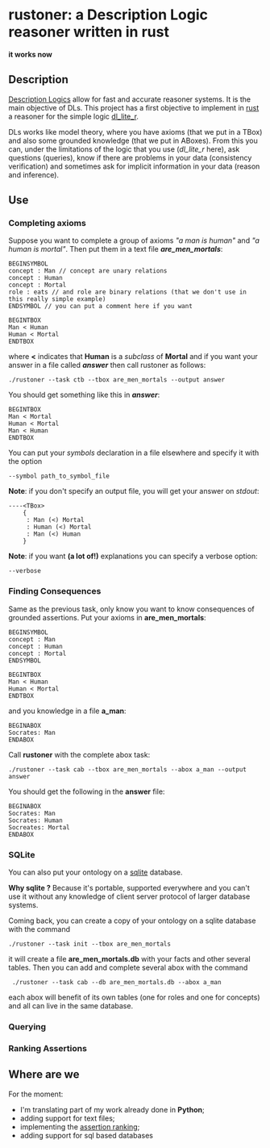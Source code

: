 # rustoner: a Description Logic reasoner written in rust
**it works now**

## Description 

[Description Logics](http://dl.kr.org) allow for fast and accurate reasoner systems. It is the main objective of DLs.
This project has a first objective to implement in [rust](https://www.rust-lang.org/) a reasoner for the simple logic
[dl_lite_r](https://link.springer.com/article/10.1007/s10817-007-9078-x).

DLs works like model theory, where you have axioms (that we put in a TBox) and also some grounded knowledge 
(that we put in ABoxes).
From this you can, under the limitations of the logic that you use (*dl_lite_r* here), ask
questions (queries), know if there are problems in your data (consistency verification) and sometimes ask
for implicit information in your data (reason and inference).

## Use

### Completing axioms 
Suppose you want to complete a group of axioms 
_"a man is human"_ and _"a human is mortal"_.
Then put them in a text file *__are_men_mortals__*:
```
BEGINSYMBOL
concept : Man // concept are unary relations
concept : Human
concept : Mortal
role : eats // and role are binary relations (that we don't use in this really simple example)
ENDSYMBOL // you can put a comment here if you want

BEGINTBOX
Man < Human
Human < Mortal
ENDTBOX
```
where **<** indicates that __Human__ is a _subclass_ of __Mortal__
and if you want your answer in a file called *__answer__* then call 
rustoner as follows:
```shell script
./rustoner --task ctb --tbox are_men_mortals --output answer
```

You should get something like this in *__answer__*:
```
BEGINTBOX
Man < Mortal
Human < Mortal
Man < Human
ENDTBOX
```

You can put your *symbols* declaration in a file elsewhere and specify it with
the option
```
--symbol path_to_symbol_file
```

**Note**: if you don't specify an output file, you will get your answer
on _stdout_:
```shell script
----<TBox>
    {
     : Man (<) Mortal
     : Human (<) Mortal
     : Man (<) Human
    }
```

**Note**: if you want __(a lot of!)__ explanations you can specify a 
verbose option:
```
--verbose
```

### Finding Consequences

Same as the previous task, only know you want to know consequences of
grounded assertions. Put your axioms in  **are_men_mortals**:
```
BEGINSYMBOL
concept : Man
concept : Human
concept : Mortal
ENDSYMBOL 

BEGINTBOX
Man < Human
Human < Mortal
ENDTBOX
```

and you knowledge in a file **a_man**:
```
BEGINABOX
Socrates: Man
ENDABOX
```

Call **rustoner** with the complete abox task:
```shell script
./rustoner --task cab --tbox are_men_mortals --abox a_man --output answer
```

You should get the following in the **answer** file:
```
BEGINABOX
Socrates: Man
Socrates: Human
Socreates: Mortal
ENDABOX
```

### SQLite

You can also put your ontology on a [sqlite](https://www.sqlite.org/index.html) database.

__Why sqlite ?__
Because it's portable, supported everywhere and you can't use it without any
knowledge of client server protocol of larger database systems.

Coming back, you can create a copy of your ontology on a sqlite database with the
command 
```
./rustoner --task init --tbox are_men_mortals 
```
it will create a file __are_men_mortals.db__ with your facts and other several tables.
Then you can add and complete several abox with the command 
```
 ./rustoner --task cab --db are_men_mortals.db --abox a_man 
```
each abox will benefit of its own tables (one for roles and one for concepts) and all
can live in the same database.

### Querying

### Ranking Assertions

## Where are we

For the moment:
* I'm translating part of my work already done in __Python__;
* adding support for text files;
* implementing the [assertion ranking](http://ceur-ws.org/Vol-2663/paper-20.pdf);
* adding support for sql based databases
